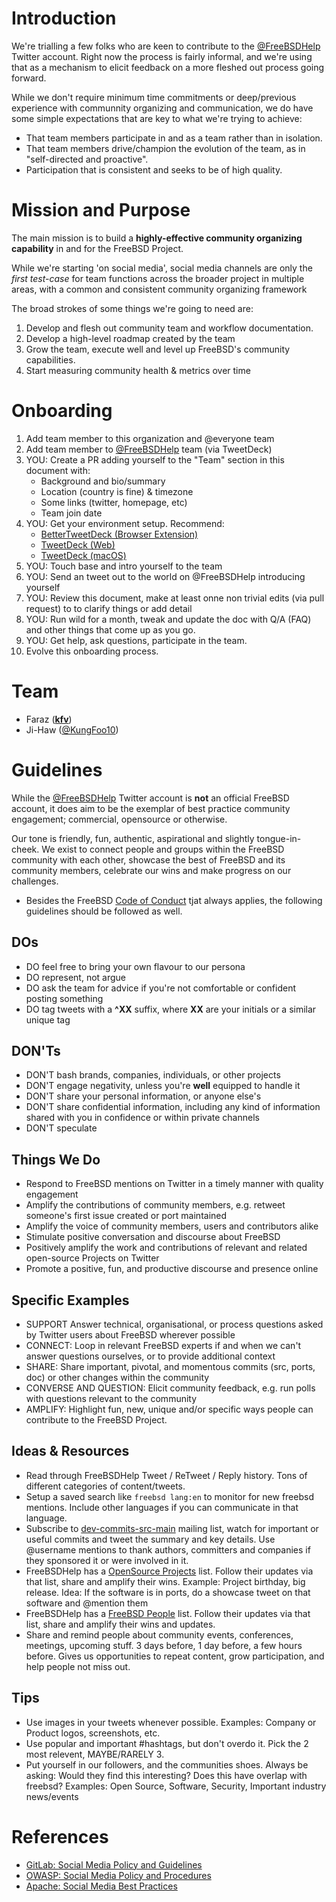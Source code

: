Introduction
============

We're trialling a few folks who are keen to contribute to the
[@FreeBSDHelp](https://twitter.com/FreeBSDHelp) Twitter account. Right now the
process is fairly informal, and we're using that as a mechanism to elicit
feedback on a more fleshed out process going forward.

While we don't require minimum time commitments or deep/previous experience with communnity organizing and communication, we do have
some simple expectations that are key to what we're trying to achieve:

 * That team members participate in and as a team rather than in isolation.
 * That team members drive/champion the evolution of the team, as in "self-directed and proactive".
 * Participation that is consistent and seeks to be of high quality.

Mission and Purpose
===================

The main mission is to build a **highly-effective community organizing capability** in and for the FreeBSD Project.

While we're starting 'on social media', social media channels are only the _first test-case_ for team functions across the broader project in multiple areas, with a common and consistent community organizing framework

The broad strokes of some things we're going to need are:

1. Develop and flesh out community team and workflow documentation.
2. Develop a high-level roadmap created by the team
3. Grow the team, execute well and level up FreeBSD's community capabilities.
4. Start measuring community health & metrics over time

Onboarding
==========

1. Add team member to this organization and @everyone team
2. Add team member to [@FreeBSDHelp](https://twitter.com/FreeBSDHelp) team (via TweetDeck)
3. YOU: Create a PR adding yourself to the "Team" section in this document with:
   * Background and bio/summary
   * Location (country is fine) & timezone
   * Some links (twitter, homepage, etc)
   * Team join date
5. YOU: Get your environment setup. Recommend:
   * [BetterTweetDeck (Browser Extension)](https://better.tw/)
   * [TweetDeck (Web)](https://tweetdeck.twitter.com/)
   * [TweetDeck (macOS)](https://apps.apple.com/us/app/tweetdeck-by-twitter/id485812721)
6. YOU: Touch base and intro yourself to the team
7. YOU: Send an tweet out to the world on @FreeBSDHelp introducing yourself
8. YOU: Review this document, make at least onne non trivial edits (via pull request) to to clarify things or add detail
9. YOU: Run wild for a month, tweak and update the doc with Q/A (FAQ) and other things that come up as you go.
10. YOU: Get help, ask questions, participate in the team.
11. Evolve this onboarding process.

Team
====

 * Faraz ([__kfv__](https://twitter.com/__kfv__)) 
 * Ji-Haw ([@KungFoo10](https://twitter.com/kungfoo10))

Guidelines
==========

While the [@FreeBSDHelp](https://twitter.com/FreeBSDHelp) Twitter account is
**not** an official FreeBSD account, it does aim to be the exemplar of best
practice community engagement; commercial, opensource or otherwise.

Our tone is friendly, fun, authentic, aspirational and slightly tongue-in-cheek.
We exist to connect people and groups within the FreeBSD community with each
other, showcase the best of FreeBSD and its community members, celebrate our
wins and make progress on our challenges.

* Besides the FreeBSD [Code of
  Conduct](https://www.freebsd.org/internal/code-of-conduct/) tjat always
  applies, the following guidelines should be followed as well.

DOs
----

* DO feel free to bring your own flavour to our persona
* DO represent, not argue
* DO ask the team for advice if you're not comfortable or confident posting
  something
* DO tag tweets with a **^XX** suffix, where **XX** are your initials or a
  similar unique tag

DON'Ts
------

* DON'T bash brands, companies, individuals, or other projects
* DON'T engage negativity, unless you're **well** equipped to handle it
* DON'T share your personal information, or anyone else's
* DON'T share confidential information, including any kind of information shared
  with you in confidence or within private channels
* DON'T speculate

Things We Do
------------

* Respond to FreeBSD mentions on Twitter in a timely manner with quality
  engagement
* Amplify the contributions of community members, e.g. retweet someone's
  first issue created or port maintained
* Amplify the voice of community members, users and contributors alike
* Stimulate positive conversation and discourse about FreeBSD
* Positively amplify the work and contributions of relevant and related
  open-source Projects on Twitter
* Promote a positive, fun, and productive discourse and presence online

Specific Examples
-----------------

* SUPPORT Answer technical, organisational, or process questions asked by Twitter
  users about FreeBSD wherever possible
* CONNECT: Loop in relevant FreeBSD experts if and when we can't answer questions
  ourselves, or to provide additional context
* SHARE: Share important, pivotal, and momentous commits (src, ports, doc) or other
  changes within the community
* CONVERSE AND QUESTION: Elicit community feedback, e.g. run polls with questions relevant to the
  community
* AMPLIFY: Highlight fun, new, unique and/or specific ways people can contribute to
  the FreeBSD Project.

Ideas & Resources
-----------------------

 * Read through FreeBSDHelp Tweet / ReTweet / Reply history. Tons of different categories of content/tweets.
 * Setup a saved search like `freebsd lang:en` to monitor for new freebsd mentions. 
   Include other languages if you can communicate in that language.
 * Subscribe to [dev-commits-src-main](https://lists.freebsd.org/mailman/listinfo/dev-commits-src-main) mailing list, watch
  for important or useful commits and tweet the summary and key details. Use @username mentions to thank authors, committers and
  companies if they sponsored it or were involved in it.
 * FreeBSDHelp has a [OpenSource Projects](https://twitter.com/i/lists/1340730882705874944) list. Follow their updates via that list, share and
   amplify their wins. Example: Project birthday, big release. Idea: If the software is in ports, do a showcase tweet on that software
   and @mention them
 * FreeBSDHelp has a [FreeBSD People](https://twitter.com/i/lists/1340730882705874944) list. Follow their updates via that list, share and
   amplify their wins and updates.
 * Share and remind people about community events, conferences, meetings, upcoming stuff. 3 days before, 1 day before, a few hours before. Gives us opportunities to repeat content, grow participation, and help people not miss out.

  
Tips
----

 * Use images in your tweets whenever possible. Examples: Company or Product logos, screenshots, etc.
 * Use popular and important #hashtags, but don't overdo it. Pick the 2 most relevent, MAYBE/RARELY 3.
 * Put yourself in our followers, and the communities shoes. Always be asking: Would they find this interesting?
   Does this have overlap with freebsd? Examples: Open Source, Software,  Security, Important industry news/events




 
References
==========

* [GitLab: Social Media Policy and
  Guidelines](https://about.gitlab.com/handbook/marketing/social-media-guidelines/)
* [OWASP: Social Media Policy and
  Procedures](https://owasp.org/www-policy/operational/social-media)
* [Apache: Social Media Best
  Practices](https://www.apache.org/foundation/marks/socialmedia)
